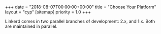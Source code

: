 +++
date = "2018-08-07T00:00:00+00:00"
title = "Choose Your Platform"
layout = "cyp"
[sitemap]
  priority = 1.0
+++

Linkerd comes in two parallel branches of development: 2.x, and 1.x. Both are maintained in parallel.
